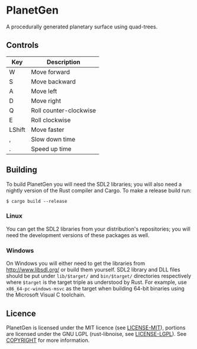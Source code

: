 # PlanetGen

A procedurally generated planetary surface using quad-trees.

## Controls

| Key    | Description            |
|--------|------------------------|
| W      | Move forward           |
| S      | Move backward          |
| A      | Move left              |
| D      | Move right             |
| Q      | Roll counter-clockwise |
| E      | Roll clockwise         |
| LShift | Move faster            |
| ,      | Slow down time         |
| .      | Speed up time          |

## Building

To build PlanetGen you will need the SDL2 libraries; you will also need a
nightly version of the Rust compiler and Cargo. To make a release build run:

```
$ cargo build --release
```

### Linux

You can get the SDL2 libraries from your distribution's repositories; you will
need the development versions of these packages as well.

### Windows

On Windows you will either need to get the libraries from http://www.libsdl.org/
or build them yourself. SDL2 library and DLL files should be put under
`lib/$target/` and `bin/$target/` directories respectively where `$target` is
the target triple as understood by Rust. For example, use
`x86_64-pc-windows-msvc` as the target when building 64-bit binaries using the
Microsoft Visual C toolchain.

## Licence

PlanetGen is licensed under the MIT licence (see [LICENSE-MIT](LICENSE-MIT)),
portions are licensed under the GNU LGPL (rust-libnoise, see
[LICENSE-LGPL](LICENSE-LGPL)). See [COPYRIGHT](COPYRIGHT) for more information.
